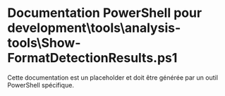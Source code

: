 # Documentation PowerShell pour development\tools\analysis-tools\Show-FormatDetectionResults.ps1

Cette documentation est un placeholder et doit être générée par un outil PowerShell spécifique.
